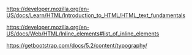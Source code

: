 https://developer.mozilla.org/en-US/docs/Learn/HTML/Introduction_to_HTML/HTML_text_fundamentals

https://developer.mozilla.org/en-US/docs/Web/HTML/Inline_elements#list_of_inline_elements

https://getbootstrap.com/docs/5.2/content/typography/


